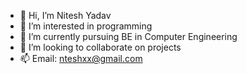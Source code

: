 - 👋 Hi, I’m Nitesh Yadav
- 👀 I’m interested in programming
- 🌱 I’m currently pursuing BE in Computer Engineering
- 💞️ I’m looking to collaborate on projects
- 📫 Email: nteshxx@gmail.com

<!---
nteshxx/nteshxx is a ✨ special ✨ repository because its `README.md` (this file) appears on your GitHub profile.
You can click the Preview link to take a look at your changes.
--->
